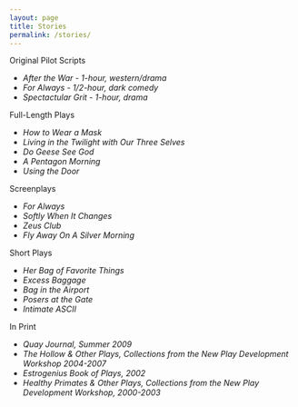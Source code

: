 ```yaml
---
layout: page
title: Stories
permalink: /stories/
---
```


Original Pilot Scripts

- _After the War - 1-hour, western/drama_
- _For Always - 1/2-hour, dark comedy_
- _Spectactular Grit - 1-hour, drama_
	
Full-Length Plays

- _How to Wear a Mask_
- _Living in the Twilight with Our Three Selves_
- _Do Geese See God_
- _A Pentagon Morning_
- _Using the Door_
	
Screenplays

- _For Always_
- _Softly When It Changes_
- _Zeus Club_
- _Fly Away On A Silver Morning_
	
Short Plays

- _Her Bag of Favorite Things_
- _Excess Baggage_
- _Bag in the Airport_
- _Posers at the Gate_
- _Intimate ASCII_
	
In Print

- _Quay Journal, Summer 2009_
- _The Hollow & Other Plays, Collections from the New Play Development Workshop 2004-2007_
- _Estrogenius Book of Plays, 2002_
- _Healthy Primates & Other Plays, Collections from the New Play Development Workshop, 2000-2003_
	
		
		
